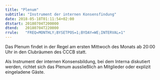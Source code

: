 ```yaml
---
title: "Plenum"
subtitle: "Instrument der internen Konsensfindung"
date: 2018-05-18T01:11:54+02:00
dtstart: 20180704T200000
dtend:   20180704T220000
rrule:   "FREQ=MONTHLY;BYSETPOS=1;BYDAY=WE;INTERVAL=1"
---
```


Das Plenum findet in der Regel am ersten Mittwoch des Monats ab 20:00 Uhr in den Clubräumen
des CCCB statt.

Als Instrument der internen Konsensbildung, bei dem Interna diskutiert werden,
richtet sich das Plenum aussließlich an Mitglieder oder explizit eingeladene Gäste.


